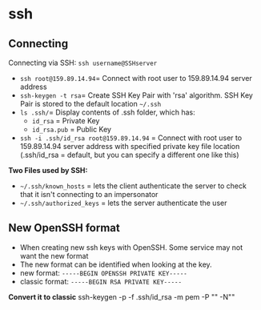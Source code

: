 # ssh

## Connecting
Connecting via SSH: `ssh username@SSHserver`
- `ssh root@159.89.14.94`= Connect with root user to 159.89.14.94 server address
- `ssh-keygen -t rsa`= Create SSH Key Pair with 'rsa' algorithm. SSH Key Pair is stored to the default location `~/.ssh`
- `ls .ssh/`= Display contents of .ssh folder, which has:
  - `id_rsa` = Private Key
  - `id_rsa.pub` = Public Key
- `ssh -i .ssh/id_rsa root@159.89.14.94` = Connect with root user to 159.89.14.94 server address with specified private key file location (.ssh/id_rsa = default, but you can specify a different one like this)

**Two Files used by SSH:**
- `~/.ssh/known_hosts` = lets the client authenticate the server to check that it isn't connecting to an impersonator
- `~/.ssh/authorized_keys` = lets the server authenticate the user

## New OpenSSH format
- When creating new ssh keys with OpenSSH. Some service may not want the new format
- The new format can be identified when looking at the key.
- new format: `-----BEGIN OPENSSH PRIVATE KEY-----`
- classic format: `-----BEGIN RSA PRIVATE KEY-----`

**Convert it to classic**
ssh-keygen -p -f .ssh/id_rsa -m pem -P "" -N""